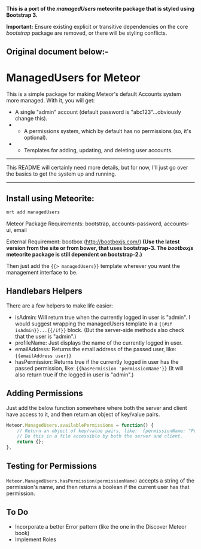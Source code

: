 **This is a port of the *managedUsers* meteorite package that is styled using Bootstrap 3.**

**Important:** Ensure existing explicit or transitive dependencies on the core *bootstrap* package are removed, or there will be styling conflicts.

Original document below:-
-------------------------

ManagedUsers for Meteor
========================

This is a simple package for making Meteor's default Accounts system more managed.
With it, you will get:
* A single "admin" account (default password is "abc123"...obviously change this).
* * A permissions system, which by default has no permissions (so, it's optional).
* * Templates for adding, updating, and deleting user accounts.

----------------------

This README will certainly need more details, but for now, I'll just go over the basics to get the system up and running.

----------------------

Install using Meteorite:
-------------------------
``` sh
mrt add managedUsers
```	
Meteor Package Requirements: bootstrap, accounts-password, accounts-ui, email

External Requirement: bootbox (http://bootboxjs.com/) **(Use the latest version from the site or from bower, that uses bootstrap-3. The *bootboxjs* meteorite package is still dependent on bootstrap-2.)**

Then just add the ` {{> managedUsers}} ` template wherever you want the management interface to be.


Handlebars Helpers
-------------------
There are a few helpers to make life easier:

* isAdmin: Will return true when the currently logged in user is "admin". I would suggest wrapping the managedUsers template in a ` {{#if isAdmin}}...{{/if}} ` block. (But the server-side methods also check that the user is "admin".)
* profileName: Just displays the name of the currently logged in user.
* emailAddress: Returns the email address of the passed user, like: ` {{emailAddress user}} `
* hasPermission: Returns true if the currently logged in user has the passed permission, like: ` {{hasPermission 'permissionName'}} ` (It will also return true if the logged in user is "admin".)


Adding Permissions
-------------------
Just add the below function somewhere where both the server and client have access to it, and then return an object of key/value pairs.

```javascript
Meteor.ManagedUsers.availablePermissions = function() {
	// Return an object of key/value pairs, like:  {permissionName: "Permission Description", ....}
	// Do this in a file accessible by both the server and client.
	return {};
},
```

Testing for Permissions
------------------------
` Meteor.ManagedUsers.hasPermission(permissionName) ` accepts a string of the permission's name, and then returns a boolean if the current user has that permission.


To Do
-------
* Incorporate a better Error pattern (like the one in the Discover Meteor book)
* Implement Roles
